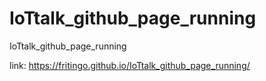 # IoTtalk_github_page_running
IoTtalk_github_page_running

link:
https://fritingo.github.io/IoTtalk_github_page_running/

